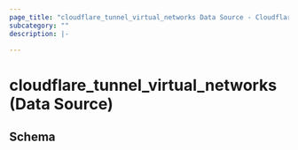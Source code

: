 ```yaml
---
page_title: "cloudflare_tunnel_virtual_networks Data Source - Cloudflare"
subcategory: ""
description: |-
  
---
```


# cloudflare_tunnel_virtual_networks (Data Source)




<!-- schema generated by tfplugindocs -->
## Schema


